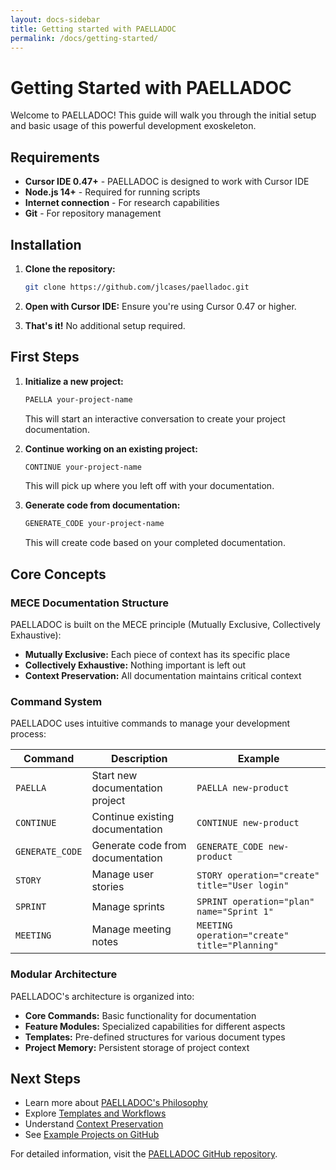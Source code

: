 ```yaml
---
layout: docs-sidebar
title: Getting started with PAELLADOC
permalink: /docs/getting-started/
---
```


# Getting Started with PAELLADOC

Welcome to PAELLADOC! This guide will walk you through the initial setup and basic usage of this powerful development exoskeleton.

## Requirements

- **Cursor IDE 0.47+** - PAELLADOC is designed to work with Cursor IDE
- **Node.js 14+** - Required for running scripts
- **Internet connection** - For research capabilities
- **Git** - For repository management

## Installation

1. **Clone the repository:**
   ```bash
   git clone https://github.com/jlcases/paelladoc.git
   ```

2. **Open with Cursor IDE:**
   Ensure you're using Cursor 0.47 or higher.

3. **That's it!** No additional setup required.

## First Steps

1. **Initialize a new project:**
   ```bash
   PAELLA your-project-name
   ```
   This will start an interactive conversation to create your project documentation.

2. **Continue working on an existing project:**
   ```bash
   CONTINUE your-project-name
   ```
   This will pick up where you left off with your documentation.

3. **Generate code from documentation:**
   ```bash
   GENERATE_CODE your-project-name
   ```
   This will create code based on your completed documentation.

## Core Concepts

### MECE Documentation Structure

PAELLADOC is built on the MECE principle (Mutually Exclusive, Collectively Exhaustive):
- **Mutually Exclusive:** Each piece of context has its specific place
- **Collectively Exhaustive:** Nothing important is left out
- **Context Preservation:** All documentation maintains critical context

### Command System

PAELLADOC uses intuitive commands to manage your development process:

| Command | Description | Example |
|---------|-------------|---------|
| `PAELLA` | Start new documentation project | `PAELLA new-product` |
| `CONTINUE` | Continue existing documentation | `CONTINUE new-product` |
| `GENERATE_CODE` | Generate code from documentation | `GENERATE_CODE new-product` |
| `STORY` | Manage user stories | `STORY operation="create" title="User login"` |
| `SPRINT` | Manage sprints | `SPRINT operation="plan" name="Sprint 1"` |
| `MEETING` | Manage meeting notes | `MEETING operation="create" title="Planning"` |

### Modular Architecture

PAELLADOC's architecture is organized into:
- **Core Commands:** Basic functionality for documentation
- **Feature Modules:** Specialized capabilities for different aspects
- **Templates:** Pre-defined structures for various document types
- **Project Memory:** Persistent storage of project context

## Next Steps

- Learn more about [PAELLADOC's Philosophy](/blog/ai-first-development-principles/)
- Explore [Templates and Workflows](/docs/templates/)
- Understand [Context Preservation](/blog/paelladoc-revolution-ai-first-development/)
- See [Example Projects on GitHub](https://github.com/jlcases/paelladoc)

For detailed information, visit the [PAELLADOC GitHub repository](https://github.com/jlcases/paelladoc).